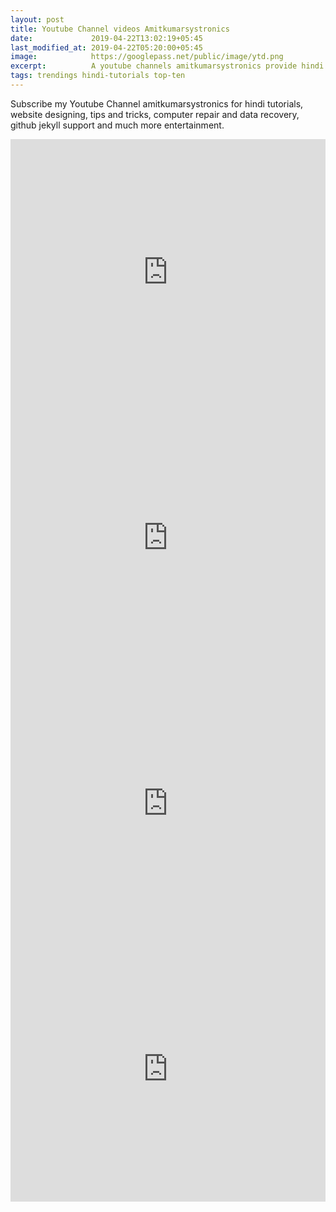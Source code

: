 ```yaml
---
layout: post
title: Youtube Channel videos Amitkumarsystronics
date:             2019-04-22T13:02:19+05:45
last_modified_at: 2019-04-22T05:20:00+05:45
image:            https://googlepass.net/public/image/ytd.png
excerpt:          A youtube channels amitkumarsystronics provide hindi tutorials about website designing, tips and tricks, computer repair and data recovery.
tags: trendings hindi-tutorials top-ten
---
```


Subscribe my Youtube Channel amitkumarsystronics for hindi tutorials, website designing, tips and tricks, computer repair and data recovery, github jekyll support and much more entertainment.

<iframe width="100%" height="425" src="https://www.youtube.com/embed/ntyhz7IECbw?autoplay=1&showinfo=0&loop=1&rel=0" 
frameborder="0" 
controls="controls" 
allowfullscreen="allowfullscreen" 
mozallowfullscreen="mozallowfullscreen" 
msallowfullscreen="msallowfullscreen" 
oallowfullscreen="oallowfullscreen" 
webkitallowfullscreen="webkitallowfullscreen"></iframe>
  
<iframe width="100%" height="425" src="https://www.youtube.com/embed/MlePPVEJEP8?autoplay=1&showinfo=0&loop=1&rel=0" 
frameborder="0" 
controls="controls" 
allowfullscreen="allowfullscreen" 
mozallowfullscreen="mozallowfullscreen" 
msallowfullscreen="msallowfullscreen" 
oallowfullscreen="oallowfullscreen" 
webkitallowfullscreen="webkitallowfullscreen"></iframe>
  
<iframe width="100%" height="425" src="https://www.youtube.com/embed/H5pv5r0xL8I?autoplay=1&showinfo=0&loop=1&rel=0" 
frameborder="0" 
controls="controls" 
allowfullscreen="allowfullscreen" 
mozallowfullscreen="mozallowfullscreen" 
msallowfullscreen="msallowfullscreen" 
oallowfullscreen="oallowfullscreen" 
webkitallowfullscreen="webkitallowfullscreen"></iframe>
  
<iframe width="100%" height="425" src="https://www.youtube.com/embed/plmdkCc6Ejc?autoplay=1&showinfo=0&loop=1&rel=0" 
frameborder="0" 
controls="controls" 
allowfullscreen="allowfullscreen" 
mozallowfullscreen="mozallowfullscreen" 
msallowfullscreen="msallowfullscreen" 
oallowfullscreen="oallowfullscreen" 
webkitallowfullscreen="webkitallowfullscreen"></iframe>
